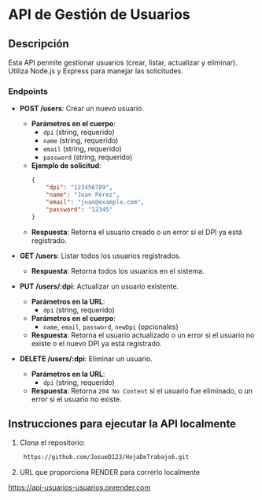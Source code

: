 # API de Gestión de Usuarios

## Descripción
Esta API permite gestionar usuarios (crear, listar, actualizar y eliminar). Utiliza Node.js y Express para manejar las solicitudes.

### Endpoints

- **POST /users**: Crear un nuevo usuario.
  - **Parámetros en el cuerpo**: 
    - `dpi` (string, requerido)
    - `name` (string, requerido)
    - `email` (string, requerido)
    - `password` (string, requerido)
  - **Ejemplo de solicitud**:
    ```json
    {
        "dpi": "123456789",
        "name": "Juan Pérez",
        "email": "juan@example.com",
        "password": "12345"
    }
    ```
  - **Respuesta**: Retorna el usuario creado o un error si el DPI ya está registrado.

- **GET /users**: Listar todos los usuarios registrados.
  - **Respuesta**: Retorna todos los usuarios en el sistema.

- **PUT /users/:dpi**: Actualizar un usuario existente.
  - **Parámetros en la URL**:
    - `dpi` (string, requerido)
  - **Parámetros en el cuerpo**: 
    - `name`, `email`, `password`, `newDpi` (opcionales)
  - **Respuesta**: Retorna el usuario actualizado o un error si el usuario no existe o el nuevo DPI ya está registrado.

- **DELETE /users/:dpi**: Eliminar un usuario.
  - **Parámetros en la URL**:
    - `dpi` (string, requerido)
  - **Respuesta**: Retorna `204 No Content` si el usuario fue eliminado, o un error si el usuario no existe.

## Instrucciones para ejecutar la API localmente

1. Clona el repositorio:
   ```bash
    https://github.com/JosueD123/HojaDeTrabajo6.git

2.  URL que proporciona RENDER para correrlo localmente 

https://api-usuarios-usuarios.onrender.com

